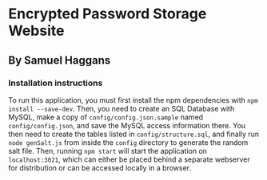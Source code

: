 # Encrypted Password Storage Website
## By Samuel Haggans


### Installation instructions
To run this application, you must first install the npm dependencies with `npm install --save-dev`. Then, you need to create an SQL Database with MySQL, make a copy of `config/config.json.sample` named `config/config.json`, and save the MySQL access information there. You then need to create the tables listed in `config/structure.sql`, and finally run `node genSalt.js` from inside the `config` directory to generate the random salt file. Then, running `npm start` will start the application on `localhost:3021`, which can either be placed behind a separate webserver for distribution or can be accessed locally in a browser.